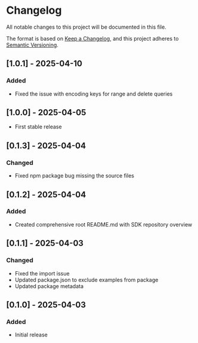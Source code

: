 # Changelog

All notable changes to this project will be documented in this file.

The format is based on [Keep a Changelog](https://keepachangelog.com/en/1.0.0/),
and this project adheres to [Semantic Versioning](https://semver.org/spec/v2.0.0.html).

## [1.0.1] - 2025-04-10
### Added
- Fixed the issue with encoding keys for range and delete queries

## [1.0.0] - 2025-04-05
- First stable release

## [0.1.3] - 2025-04-04
### Changed
- Fixed npm package bug missing the source files

## [0.1.2] - 2025-04-04

### Added
- Created comprehensive root README.md with SDK repository overview

## [0.1.1] - 2025-04-03

### Changed
- Fixed the import issue
- Updated package.json to exclude examples from package
- Updated package metadata

## [0.1.0] - 2025-04-03
### Added
- Initial release 